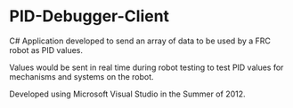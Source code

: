 # PID-Debugger-Client
C# Application developed to send an array of data to be used by a FRC robot as PID values.

Values would be sent in real time during robot testing to test PID values for mechanisms and systems on the robot.

Developed using Microsoft Visual Studio in the Summer of 2012.
